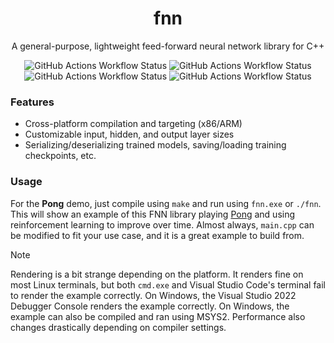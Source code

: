 <h1 align="center">fnn</h1>
<p align="center">A general-purpose, lightweight feed-forward neural network library for C++</p>
<p align="center">
 <img alt="GitHub Actions Workflow Status" src="https://img.shields.io/github/actions/workflow/status/strayfade/fnn/ubuntu-x64.yml?style=flat-square&label=Linux%20(x64)">
 <img alt="GitHub Actions Workflow Status" src="https://img.shields.io/github/actions/workflow/status/strayfade/fnn/ubuntu-arm64.yml?style=flat-square&label=Linux%20(ARM64)">
 <img alt="GitHub Actions Workflow Status" src="https://img.shields.io/github/actions/workflow/status/strayfade/fnn/windows-x64.yml?style=flat-square&label=Windows%20(x64)">
 <img alt="GitHub Actions Workflow Status" src="https://img.shields.io/github/actions/workflow/status/strayfade/fnn/windows-arm64.yml?style=flat-square&label=Windows%20(ARM64)">
</p>

### Features
 - Cross-platform compilation and targeting (x86/ARM)
 - Customizable input, hidden, and output layer sizes
 - Serializing/deserializing trained models, saving/loading training checkpoints, etc.

### Usage
For the **Pong** demo, just compile using `make` and run using `fnn.exe` or `./fnn`. This will show an example of this FNN library playing [Pong](https://en.wikipedia.org/wiki/Pong) and using reinforcement learning to improve over time. Almost always, `main.cpp` can be modified to fit your use case, and it is a great example to build from.

> [!NOTE]
> Rendering is a bit strange depending on the platform. It renders fine on most Linux terminals, but both `cmd.exe` and Visual Studio Code's terminal fail to render the example correctly. On Windows, the Visual Studio 2022 Debugger Console renders the example correctly. On Windows, the example can also be compiled and ran using MSYS2. Performance also changes drastically depending on compiler settings.
